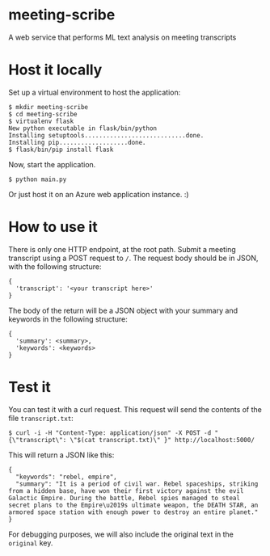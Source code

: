 # meeting-scribe
A web service that performs ML text analysis on meeting transcripts

# Host it locally

Set up a virtual environment to host the application:

```
$ mkdir meeting-scribe
$ cd meeting-scribe
$ virtualenv flask
New python executable in flask/bin/python
Installing setuptools............................done.
Installing pip...................done.
$ flask/bin/pip install flask
```

Now, start the application.

```
$ python main.py
```

Or just host it on an Azure web application instance. :)

# How to use it

There is only one HTTP endpoint, at the root path. Submit a meeting transcript using a POST request to `/`. The request body should be in JSON, with the following structure:

```
{
  'transcript': '<your transcript here>'
}
```

The body of the return will be a JSON object with your summary and keywords in the following structure:

```
{
  'summary': <summary>,
  'keywords': <keywords>
}
```

# Test it

You can test it with a curl request. This request will send the contents of the file `transcript.txt`:

```
$ curl -i -H "Content-Type: application/json" -X POST -d "{\"transcript\": \"$(cat transcript.txt)\" }" http://localhost:5000/
```
This will return a JSON like this:

```
{
  "keywords": "rebel, empire", 
  "summary": "It is a period of civil war. Rebel spaceships, striking from a hidden base, have won their first victory against the evil Galactic Empire. During the battle, Rebel spies managed to steal secret plans to the Empire\u2019s ultimate weapon, the DEATH STAR, an armored space station with enough power to destroy an entire planet."
}

```

For debugging purposes, we will also include the original text in the `original` key.
